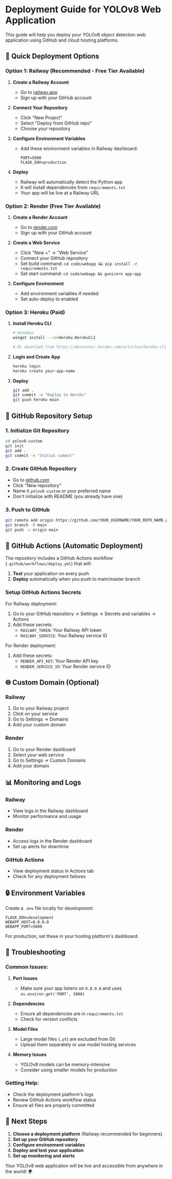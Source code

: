 # Deployment Guide for YOLOv8 Web Application

This guide will help you deploy your YOLOv8 object detection web application using GitHub and cloud hosting platforms.

## 🚀 Quick Deployment Options

### Option 1: Railway (Recommended - Free Tier Available)

1. **Create a Railway Account**
   - Go to [railway.app](https://railway.app)
   - Sign up with your GitHub account

2. **Connect Your Repository**
   - Click "New Project"
   - Select "Deploy from GitHub repo"
   - Choose your repository

3. **Configure Environment Variables**
   - Add these environment variables in Railway dashboard:
     ```
     PORT=5000
     FLASK_ENV=production
     ```

4. **Deploy**
   - Railway will automatically detect the Python app
   - It will install dependencies from `requirements.txt`
   - Your app will be live at a Railway URL

### Option 2: Render (Free Tier Available)

1. **Create a Render Account**
   - Go to [render.com](https://render.com)
   - Sign up with your GitHub account

2. **Create a Web Service**
   - Click "New +" → "Web Service"
   - Connect your GitHub repository
   - Set build command: `cd code/webapp && pip install -r requirements.txt`
   - Set start command: `cd code/webapp && gunicorn app:app`

3. **Configure Environment**
   - Add environment variables if needed
   - Set auto-deploy to enabled

### Option 3: Heroku (Paid)

1. **Install Heroku CLI**
   ```bash
   # Windows
   winget install --id=Heroku.HerokuCLI
   
   # Or download from https://devcenter.heroku.com/articles/heroku-cli
   ```

2. **Login and Create App**
   ```bash
   heroku login
   heroku create your-app-name
   ```

3. **Deploy**
   ```bash
   git add .
   git commit -m "Deploy to Heroku"
   git push heroku main
   ```

## 📁 GitHub Repository Setup

### 1. Initialize Git Repository
```bash
cd yolov8-custom
git init
git add .
git commit -m "Initial commit"
```

### 2. Create GitHub Repository
- Go to [github.com](https://github.com)
- Click "New repository"
- Name it `yolov8-custom` or your preferred name
- Don't initialize with README (you already have one)

### 3. Push to GitHub
```bash
git remote add origin https://github.com/YOUR_USERNAME/YOUR_REPO_NAME.git
git branch -M main
git push -u origin main
```

## 🔧 GitHub Actions (Automatic Deployment)

The repository includes a GitHub Actions workflow (`.github/workflows/deploy.yml`) that will:

1. **Test** your application on every push
2. **Deploy** automatically when you push to main/master branch

### Setup GitHub Actions Secrets

For Railway deployment:
1. Go to your GitHub repository → Settings → Secrets and variables → Actions
2. Add these secrets:
   - `RAILWAY_TOKEN`: Your Railway API token
   - `RAILWAY_SERVICE`: Your Railway service ID

For Render deployment:
1. Add these secrets:
   - `RENDER_API_KEY`: Your Render API key
   - `RENDER_SERVICE_ID`: Your Render service ID

## 🌐 Custom Domain (Optional)

### Railway
1. Go to your Railway project
2. Click on your service
3. Go to Settings → Domains
4. Add your custom domain

### Render
1. Go to your Render dashboard
2. Select your web service
3. Go to Settings → Custom Domains
4. Add your domain

## 📊 Monitoring and Logs

### Railway
- View logs in the Railway dashboard
- Monitor performance and usage

### Render
- Access logs in the Render dashboard
- Set up alerts for downtime

### GitHub Actions
- View deployment status in Actions tab
- Check for any deployment failures

## 🔒 Environment Variables

Create a `.env` file locally for development:
```env
FLASK_ENV=development
WEBAPP_HOST=0.0.0.0
WEBAPP_PORT=5000
```

For production, set these in your hosting platform's dashboard.

## 🐛 Troubleshooting

### Common Issues:

1. **Port Issues**
   - Make sure your app listens on `0.0.0.0` and uses `os.environ.get('PORT', 5000)`

2. **Dependencies**
   - Ensure all dependencies are in `requirements.txt`
   - Check for version conflicts

3. **Model Files**
   - Large model files (`.pt`) are excluded from Git
   - Upload them separately or use model hosting services

4. **Memory Issues**
   - YOLOv8 models can be memory-intensive
   - Consider using smaller models for production

### Getting Help:
- Check the deployment platform's logs
- Review GitHub Actions workflow status
- Ensure all files are properly committed

## 🎯 Next Steps

1. **Choose a deployment platform** (Railway recommended for beginners)
2. **Set up your GitHub repository**
3. **Configure environment variables**
4. **Deploy and test your application**
5. **Set up monitoring and alerts**

Your YOLOv8 web application will be live and accessible from anywhere in the world! 🌍 
